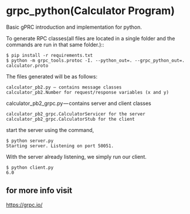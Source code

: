 # grpc_python(Calculator Program)
Basic gPRC introduction and implementation for python. 

To generate RPC classes(all files are located in a single folder and the commands are run in that same folder.)::

    $ pip install -r requirements.txt
    $ python -m grpc_tools.protoc -I. --python_out=. --grpc_python_out=. calculator.proto


The files generated will be as follows:

    calculator_pb2.py — contains message classes
    calculator_pb2.Number for request/response variables (x and y)
  
calculator_pb2_grpc.py — contains server and client classes

    calculator_pb2_grpc.CalculatorServicer for the server
    calculator_pb2_grpc.CalculatorStub for the client

start the server using the command,

    $ python server.py
    Starting server. Listening on port 50051.

With the server already listening, we simply run our client.

    $ python client.py
    6.0
## for more info visit
https://grpc.io/
